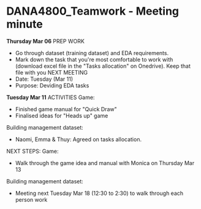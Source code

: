 # DANA4800_Teamwork - Meeting minute

**Thursday Mar 06**
PREP WORK 
  - Go through dataset (training dataset) and EDA requirements.
  - Mark down the task that you're most comfortable to work with (download excel file in the "Tasks allocation" on Onedrive). Keep that file with you
NEXT MEETING  
  - Date: Tuesday (Mar 11)
  - Purpose: Deviding EDA tasks

**Tuesday Mar 11**
ACTIVITIES
Game:
- Finished game manual for "Quick Draw"
- Finalised ideas for "Heads up" game

Building management dataset:
- Naomi, Emma & Thuy: Agreed on tasks allocation.

NEXT STEPS:
Game:
- Walk through the game idea and manual with Monica on Thursday Mar 13

Building management dataset:
- Meeting next Tuesday Mar 18 (12:30 to 2:30) to walk through each person work
